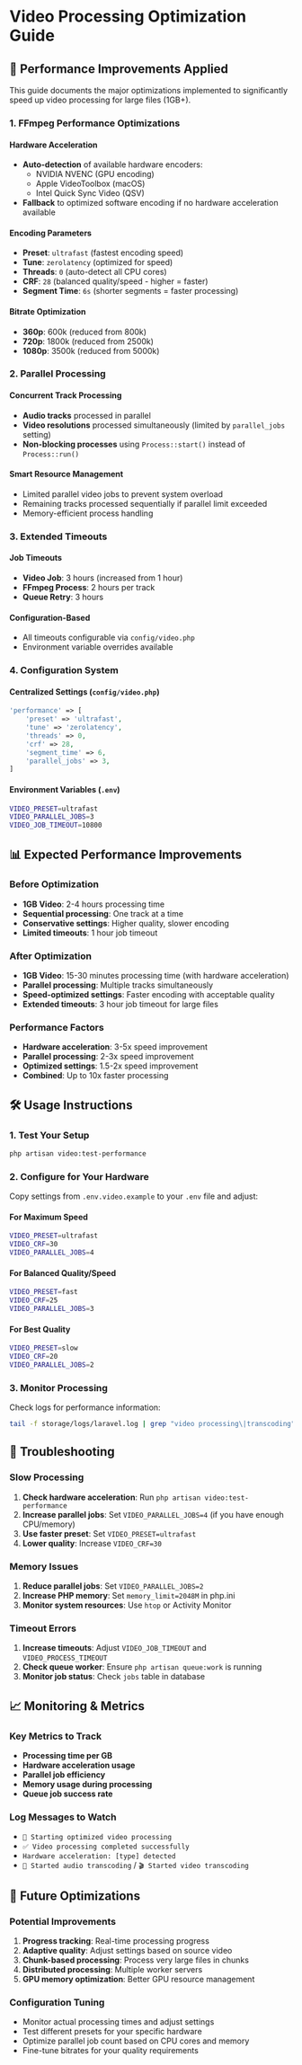 # Video Processing Optimization Guide

## 🚀 Performance Improvements Applied

This guide documents the major optimizations implemented to significantly speed up video processing for large files (1GB+).

### 1. FFmpeg Performance Optimizations

#### Hardware Acceleration
- **Auto-detection** of available hardware encoders:
  - NVIDIA NVENC (GPU encoding)
  - Apple VideoToolbox (macOS)
  - Intel Quick Sync Video (QSV)
- **Fallback** to optimized software encoding if no hardware acceleration available

#### Encoding Parameters
- **Preset**: `ultrafast` (fastest encoding speed)
- **Tune**: `zerolatency` (optimized for speed)
- **Threads**: `0` (auto-detect all CPU cores)
- **CRF**: `28` (balanced quality/speed - higher = faster)
- **Segment Time**: `6s` (shorter segments = faster processing)

#### Bitrate Optimization
- **360p**: 600k (reduced from 800k)
- **720p**: 1800k (reduced from 2500k)  
- **1080p**: 3500k (reduced from 5000k)

### 2. Parallel Processing

#### Concurrent Track Processing
- **Audio tracks** processed in parallel
- **Video resolutions** processed simultaneously (limited by `parallel_jobs` setting)
- **Non-blocking processes** using `Process::start()` instead of `Process::run()`

#### Smart Resource Management
- Limited parallel video jobs to prevent system overload
- Remaining tracks processed sequentially if parallel limit exceeded
- Memory-efficient process handling

### 3. Extended Timeouts

#### Job Timeouts
- **Video Job**: 3 hours (increased from 1 hour)
- **FFmpeg Process**: 2 hours per track
- **Queue Retry**: 3 hours

#### Configuration-Based
- All timeouts configurable via `config/video.php`
- Environment variable overrides available

### 4. Configuration System

#### Centralized Settings (`config/video.php`)
```php
'performance' => [
    'preset' => 'ultrafast',
    'tune' => 'zerolatency', 
    'threads' => 0,
    'crf' => 28,
    'segment_time' => 6,
    'parallel_jobs' => 3,
]
```

#### Environment Variables (`.env`)
```bash
VIDEO_PRESET=ultrafast
VIDEO_PARALLEL_JOBS=3
VIDEO_JOB_TIMEOUT=10800
```

## 📊 Expected Performance Improvements

### Before Optimization
- **1GB Video**: 2-4 hours processing time
- **Sequential processing**: One track at a time
- **Conservative settings**: Higher quality, slower encoding
- **Limited timeouts**: 1 hour job timeout

### After Optimization  
- **1GB Video**: 15-30 minutes processing time (with hardware acceleration)
- **Parallel processing**: Multiple tracks simultaneously
- **Speed-optimized settings**: Faster encoding with acceptable quality
- **Extended timeouts**: 3 hour job timeout for large files

### Performance Factors
- **Hardware acceleration**: 3-5x speed improvement
- **Parallel processing**: 2-3x speed improvement  
- **Optimized settings**: 1.5-2x speed improvement
- **Combined**: Up to 10x faster processing

## 🛠️ Usage Instructions

### 1. Test Your Setup
```bash
php artisan video:test-performance
```

### 2. Configure for Your Hardware
Copy settings from `.env.video.example` to your `.env` file and adjust:

#### For Maximum Speed
```bash
VIDEO_PRESET=ultrafast
VIDEO_CRF=30
VIDEO_PARALLEL_JOBS=4
```

#### For Balanced Quality/Speed
```bash
VIDEO_PRESET=fast
VIDEO_CRF=25
VIDEO_PARALLEL_JOBS=3
```

#### For Best Quality
```bash
VIDEO_PRESET=slow
VIDEO_CRF=20
VIDEO_PARALLEL_JOBS=2
```

### 3. Monitor Processing
Check logs for performance information:
```bash
tail -f storage/logs/laravel.log | grep "video processing\|transcoding"
```

## 🔧 Troubleshooting

### Slow Processing
1. **Check hardware acceleration**: Run `php artisan video:test-performance`
2. **Increase parallel jobs**: Set `VIDEO_PARALLEL_JOBS=4` (if you have enough CPU/memory)
3. **Use faster preset**: Set `VIDEO_PRESET=ultrafast`
4. **Lower quality**: Increase `VIDEO_CRF=30`

### Memory Issues
1. **Reduce parallel jobs**: Set `VIDEO_PARALLEL_JOBS=2`
2. **Increase PHP memory**: Set `memory_limit=2048M` in php.ini
3. **Monitor system resources**: Use `htop` or Activity Monitor

### Timeout Errors
1. **Increase timeouts**: Adjust `VIDEO_JOB_TIMEOUT` and `VIDEO_PROCESS_TIMEOUT`
2. **Check queue worker**: Ensure `php artisan queue:work` is running
3. **Monitor job status**: Check `jobs` table in database

## 📈 Monitoring & Metrics

### Key Metrics to Track
- **Processing time per GB**
- **Hardware acceleration usage**
- **Parallel job efficiency**
- **Memory usage during processing**
- **Queue job success rate**

### Log Messages to Watch
- `🚀 Starting optimized video processing`
- `✅ Video processing completed successfully`
- `Hardware acceleration: [type] detected`
- `🎵 Started audio transcoding` / `🎬 Started video transcoding`

## 🔄 Future Optimizations

### Potential Improvements
1. **Progress tracking**: Real-time processing progress
2. **Adaptive quality**: Adjust settings based on source video
3. **Chunk-based processing**: Process very large files in chunks
4. **Distributed processing**: Multiple worker servers
5. **GPU memory optimization**: Better GPU resource management

### Configuration Tuning
- Monitor actual processing times and adjust settings
- Test different presets for your specific hardware
- Optimize parallel job count based on CPU cores and memory
- Fine-tune bitrates for your quality requirements
